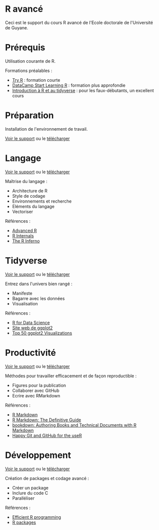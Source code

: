 # R avancé

Ceci est le support du cours R avancé de l'Ecole doctorale de l'Université de Guyane.

# Prérequis

Utilisation courante de R.

Formations préalables :
- [Try R](http://tryr.codeschool.com/) : formation courte
- [DataCamp Start Learning R](https://www.datacamp.com/onboarding/learn?from=home&technology=r) : formation plus approfondie
- [Introduction à R et au tidyverse](https://juba.github.io/tidyverse/) : pour les faux-débutants, un excellent cours


# Préparation

Installation de l'environnement de travail.

[Voir le support](https://EricMarcon.github.io/Cours-R-avance/Preparation.html) ou le [télécharger](https://EricMarcon.github.io/Cours-R-avance/Preparation.pdf)


# Langage

[Voir le support](https://EricMarcon.github.io/Cours-R-avance/Langage.html) ou le [télécharger](https://EricMarcon.github.io/Cours-R-avance/Langage.pdf)

Maîtrise du langage :
- Architecture de R
- Style de codage
- Environnements et recherche
- Eléments du langage
- Vectoriser


Références :
- [Advanced R](http://adv-r.had.co.nz/OO-essentials.html)
- [R Internals](http://colinfay.me/r-internals/)
- [The R Inferno](https://www.burns-stat.com/pages/Tutor/R_inferno.pdf)



# Tidyverse

[Voir le support](https://EricMarcon.github.io/Cours-R-avance/Tidyverse.html) ou le [télécharger](https://EricMarcon.github.io/Cours-R-avance/Tidyverse.pdf)

Entrez dans l'univers bien rangé :
- Manifeste
- Bagarre avec les données
- Visualisation

Références :
- [R for Data Science](http://r4ds.had.co.nz/)
- [Site web de ggplot2](http://ggplot2.tidyverse.org/)
- [Top 50 ggplot2 Visualizations](http://r-statistics.co/Top50-Ggplot2-Visualizations-MasterList-R-Code.html)



# Productivité

[Voir le support](https://EricMarcon.github.io/Cours-R-avance/Productivite.html) ou le [télécharger](https://EricMarcon.github.io/Cours-R-avance/Productivite.pdf)

Méthodes pour travailler efficacement et de façon reproductible :
- Figures pour la publication
- Collaborer avec GitHub
- Ecrire avec RMarkdown

Références :
- [R Markdown](https://rmarkdown.rstudio.com/)
- [R Markdown: The Definitive Guide](https://bookdown.org/yihui/rmarkdown/)
- [bookdown: Authoring Books and Technical Documents with R Markdown](https://bookdown.org/yihui/bookdown/)
- [Happy Git and GitHub for the useR](http://happygitwithr.com/)



# Développement

[Voir le support](https://EricMarcon.github.io/Cours-R-avance/Package.html) ou le [télécharger](https://EricMarcon.github.io/Cours-R-avance/Package.pdf)

Création de packages et codage avancé :
- Créer un package
- Inclure du code C
- Paralléliser

Références :
- [Efficient R programming](https://csgillespie.github.io/efficientR/)
- [R packages](http://r-pkgs.had.co.nz/)
